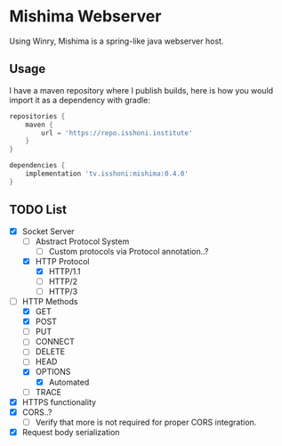 Mishima Webserver
=================
Using Winry, Mishima is a spring-like java webserver host.

Usage
-----
I have a maven repository where I publish builds, here is how you would import it as a dependency with gradle:
```groovy
repositories {
    maven {
        url = 'https://repo.isshoni.institute'
    }
}

dependencies {
    implementation 'tv.isshoni:mishima:0.4.0'
}
```

TODO List
---------
- [x] Socket Server
  - [ ] Abstract Protocol System
    - [ ] Custom protocols via Protocol annotation..?
  - [x] HTTP Protocol
    - [x] HTTP/1.1
    - [ ] HTTP/2
    - [ ] HTTP/3
- [ ] HTTP Methods
  - [x] GET
  - [x] POST
  - [ ] PUT
  - [ ] CONNECT
  - [ ] DELETE
  - [ ] HEAD
  - [x] OPTIONS
    - [x] Automated
  - [ ] TRACE
- [x] HTTPS functionality
- [x] CORS..?
  - [ ] Verify that more is not required for proper CORS integration.
- [x] Request body serialization
